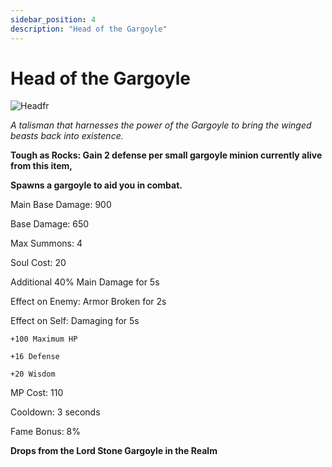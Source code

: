 ```yaml
---
sidebar_position: 4
description: "Head of the Gargoyle"
---
```


# Head of the Gargoyle

![Headfr](https://vwiki.valorserver.com/api/item/picture/head%20of%20the%20gargoyle)

<i>A talisman that harnesses the power of the Gargoyle to bring the winged beasts back into existence.</i>

**Tough as Rocks: Gain 2 defense per small gargoyle minion currently alive from this item,**

**Spawns a gargoyle to aid you in combat.**

Main Base Damage: 900

Base Damage: 650

Max Summons: 4

Soul Cost: 20

Additional 40% Main Damage for 5s

Effect on Enemy: Armor Broken for 2s

Effect on Self: Damaging for 5s

    +100 Maximum HP

    +16 Defense

    +20 Wisdom

MP Cost: 110

Cooldown: 3 seconds

Fame Bonus: 8%

**Drops from the Lord Stone Gargoyle in the Realm**

